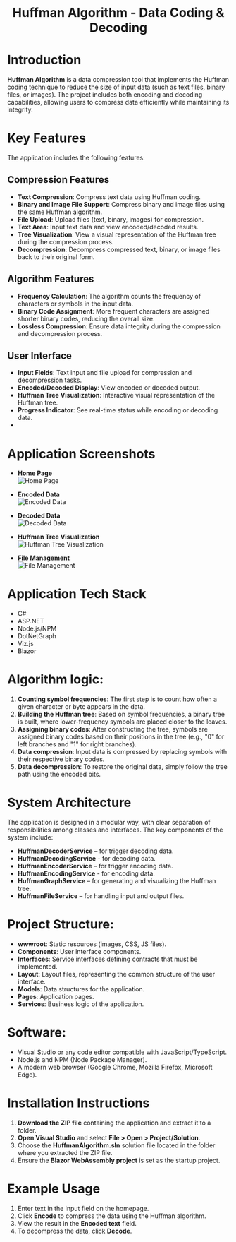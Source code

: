 <div align="center">
  <h1 style="display: inline; vertical-align: middle;">Huffman Algorithm - Data Coding & Decoding</h1>
</div>

# Introduction
**Huffman Algorithm** is a data compression tool that implements the Huffman coding technique to reduce the size of input data (such as text files, binary files, or images). The project includes both encoding and decoding capabilities, allowing users to compress data efficiently while maintaining its integrity. 

# Key Features
The application includes the following features:

## Compression Features
- **Text Compression**: Compress text data using Huffman coding.
- **Binary and Image File Support**: Compress binary and image files using the same Huffman algorithm.
- **File Upload**: Upload files (text, binary, images) for compression.
- **Text Area**: Input text data and view encoded/decoded results.
- **Tree Visualization**: View a visual representation of the Huffman tree during the compression process.
- **Decompression**: Decompress compressed text, binary, or image files back to their original form.

## Algorithm Features
- **Frequency Calculation**: The algorithm counts the frequency of characters or symbols in the input data.
- **Binary Code Assignment**: More frequent characters are assigned shorter binary codes, reducing the overall size.
- **Lossless Compression**: Ensure data integrity during the compression and decompression process.

## User Interface
- **Input Fields**: Text input and file upload for compression and decompression tasks.
- **Encoded/Decoded Display**: View encoded or decoded output.
- **Huffman Tree Visualization**: Interactive visual representation of the Huffman tree.
- **Progress Indicator**: See real-time status while encoding or decoding data.
- 
# Application Screenshots
- **Home Page**  
  ![Home Page](https://drive.usercontent.google.com/download?id=11TMJaq8iJ68UsQ_bWTpoRA5EQY1Toj7-&export=view&authuser=0)

- **Encoded Data**  
  ![Encoded Data](https://drive.usercontent.google.com/download?id=1jRmZBKmuqlITgBkAwErLfrZGNY3E5cME&export=view&authuser=0)

- **Decoded Data**  
  ![Decoded Data](https://drive.usercontent.google.com/download?id=11OtEudVZRsY8Gd4rJ1TXGJ1qIaj59Ku6&export=view&authuser=0)

- **Huffman Tree Visualization**  
  ![Huffman Tree Visualization](https://drive.usercontent.google.com/download?id=1MGoHG3fUuNN_govIkIXCfAQ6LNCHo8D7&export=view&authuser=0)

- **File Management**  
  ![File Management](https://drive.usercontent.google.com/download?id=1gl42-7wwWCMLYMkqW10FP8DU0HjbzV5W&export=view&authuser=0)

# Application Tech Stack
  - C#
  - ASP.NET 
  - Node.js/NPM 
  - DotNetGraph 
  - Viz.js 
  - Blazor
    
# Algorithm logic:
1. **Counting symbol frequencies**: The first step is to count how often a given character or byte appears in the data.
2. **Building the Huffman tree**: Based on symbol frequencies, a binary tree is built, where lower-frequency symbols are placed closer to the leaves.
3. **Assigning binary codes**: After constructing the tree, symbols are assigned binary codes based on their positions in the tree (e.g., "0" for left branches and "1" for right branches).
4. **Data compression**: Input data is compressed by replacing symbols with their respective binary codes.
5. **Data decompression**: To restore the original data, simply follow the tree path using the encoded bits.

# System Architecture
The application is designed in a modular way, with clear separation of responsibilities among classes and interfaces. The key components of the system include:

- **HuffmanDecoderService** – for trigger decoding data.
- **HuffmanDecodingService** - for decoding data.
- **HuffmanEncoderService** – for trigger encoding data.
- **HuffmanEncodingService** - for encoding data.
- **HuffmanGraphService** – for generating and visualizing the Huffman tree.
- **HuffmanFileService** – for handling input and output files.

# Project Structure:
- **wwwroot**: Static resources (images, CSS, JS files).
- **Components**: User interface components.
- **Interfaces**: Service interfaces defining contracts that must be implemented.
- **Layout**: Layout files, representing the common structure of the user interface.
- **Models**: Data structures for the application.
- **Pages**: Application pages.
- **Services**: Business logic of the application.
  
# Software:
- Visual Studio or any code editor compatible with JavaScript/TypeScript.
- Node.js and NPM (Node Package Manager).
- A modern web browser (Google Chrome, Mozilla Firefox, Microsoft Edge).

# Installation Instructions
1. **Download the ZIP file** containing the application and extract it to a folder.
2. **Open Visual Studio** and select **File > Open > Project/Solution**.
3. Choose the **HuffmanAlgorithm.sln** solution file located in the folder where you extracted the ZIP file.
4. Ensure the **Blazor WebAssembly project** is set as the startup project.

# Example Usage
1. Enter text in the input field on the homepage.
2. Click **Encode** to compress the data using the Huffman algorithm.
3. View the result in the **Encoded text** field.
4. To decompress the data, click **Decode**.

